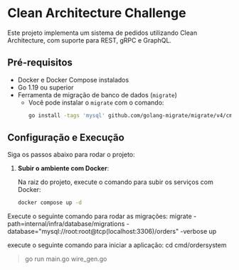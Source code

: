# Clean Architecture Challenge

Este projeto implementa um sistema de pedidos utilizando Clean Architecture, com suporte para REST, gRPC e GraphQL.

## Pré-requisitos

- Docker e Docker Compose instalados
- Go 1.19 ou superior
- Ferramenta de migração de banco de dados (`migrate`)
  - Você pode instalar o `migrate` com o comando:
    ```bash
    go install -tags 'mysql' github.com/golang-migrate/migrate/v4/cmd/migrate@latest
    ```

## Configuração e Execução

Siga os passos abaixo para rodar o projeto:

1. **Subir o ambiente com Docker**:

   Na raiz do projeto, execute o comando para subir os serviços com Docker:

   ```bash
   docker compose up -d

Execute o seguinte comando para rodar as migrações:
migrate -path=internal/infra/database/migrations -database="mysql://root:root@tcp(localhost:3306)/orders" -verbose up

execute o seguinte comando para iniciar a aplicação:
cd cmd/ordersystem 

>go run main.go wire_gen.go
